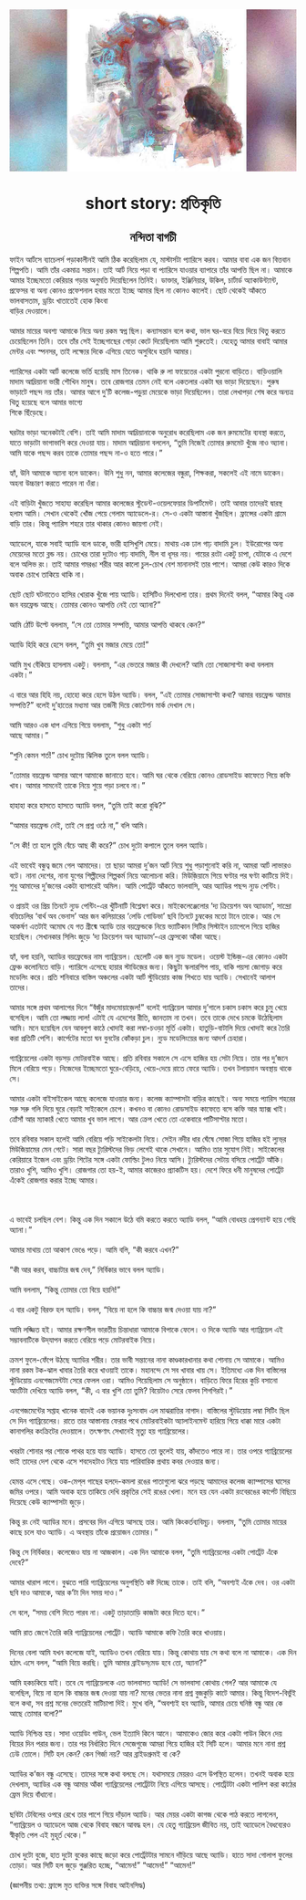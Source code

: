 <div align=center> <img src="../../metadata/images/rabibasariya/short-story:-প্রতিকৃতি.jpg" align="center" ></div>
<h1 align=center>short story: প্রতিকৃতি</h1>
<h2 align=center>নন্দিতা বাগচী</h2>
ফাইন আর্টসে ব্যাচেলর্স পড়াকালীনই আমি ঠিক করেছিলাম যে, মাস্টার্সটা প্যারিসে করব। আমার বাবা এক জন বিত্তবান শিল্পপতি। আমি তাঁর একমাত্র সন্তান। তাই আর্ট নিয়ে পড়া বা প্যারিসে যাওয়ার ব্যাপারে তাঁর আপত্তি ছিল না। আমাকে আমার ইচ্ছেমতো কেরিয়ার গড়ার অনুমতি দিয়েছিলেন তিনিই। ডাক্তার, ইঞ্জিনিয়ার, উকিল, চার্টার্ড অ্যাকাউন্ট্যান্ট, প্রফেসর বা অন্য কোনও প্রফেশনাল হবার মতো ইচ্ছে আমার ছিল না কোনও কালেই। ছোট থেকেই আঁকতে ভালবাসতাম, ড্রয়িং খাতাতেই হোক কিংবা<br>
বাড়ির দেওয়ালে।<br> <br>আমার মায়ের অবশ্য আমাকে নিয়ে অন্য রকম স্বপ্ন ছিল। কন্যাসন্তান বলে কথা, ভাল ঘর-বরে বিয়ে দিয়ে থিতু করতে চেয়েছিলেন তিনি। তবে তাঁর সেই ইচ্ছেগাছের গোড়া কেটে দিয়েছিলাম আমি শুরুতেই। যেহেতু আমার বাবাই আমার মেন্টর এবং স্পনসর, তাই লক্ষ্যের দিকে এগিয়ে যেতে অসুবিধে হয়নি আমার।<br> <br>প্যারিসের একটা আর্ট কলেজে ভর্তি হয়েছি মাস তিনেক। থাকি রু লা ফায়েতের একটা পুরনো বাড়িতে। বাড়িওয়ালি মাদাম আদ্রিয়ানা ভারী শৌখিন মানুষ। তবে রোজগার তেমন নেই বলে একতলার একটা ঘর ভাড়া দিয়েছেন। পুরুষ ভাড়াটে পছন্দ নয় তাঁর। আমার আগে দু’টি কলেজ-পড়ুয়া মেয়েকে ভাড়া দিয়েছিলেন। তারা লেখাপড়া শেষ করে অন্যত্র থিতু হয়েছে বলে আমার ভাগ্যে<br>
শিকে ছিঁড়েছে।<br> <br>ঘরটার ভাড়া অনেকটাই বেশি। তাই আমি মাদাম আদ্রিয়ানাকে অনুরোধ করেছিলাম এক জন রুমমেটের ব্যবস্থা করতে, যাতে ভাড়াটা ভাগাভাগি করে দেওয়া যায়। মাদাম আদ্রিয়ানা বললেন, “তুমি নিজেই তোমার রুমমেট খুঁজে নাও অ্যানা। আমি যাকে পছন্দ করব তাকে তোমার পছন্দ না-ও হতে পারে।”<br> <br>হ্যাঁ, উনি আমাকে অ্যানা বলে ডাকেন। উনি শুধু নন, আমার কলেজের বন্ধুরা, শিক্ষকরা, সকলেই এই নামে ডাকেন। অহনা উচ্চারণ করতে পারেন না ওঁরা।<br> <br>এই বাড়িটা খুঁজতে সাহায্য করেছিল আমার কলেজের স্টুডেন্ট-ওয়েলফেয়ার ডিপার্টমেন্ট। তাই আবার তাদেরই দ্বারস্থ হলাম আমি। সেখান থেকেই খোঁজ পেয়ে গেলাম অ্যাডেলে-র। সে-ও একটা আস্তানা খুঁজছিল। ফ্রান্সের একটা গ্রামে বাড়ি তার। কিন্তু প্যারিস শহরে তার থাকার কোনও জায়গা নেই।<br> <br>অ্যাডেলে, যাকে সবাই অ্যাডি বলে ডাকে, ভারী হাসিখুশি মেয়ে। মাথায় এক ঢাল গাঢ় বাদামি চুল। ইউরোপের অন্য মেয়েদের মতো ব্লন্ড নয়। চোখের তারা দুটোও গাঢ় বাদামি, নীল বা ধূসর নয়। গায়ের রংটা একটু চাপা, যেটাকে এ দেশে বলে অলিভ রং। তাই আমার গমরঙা শরীর আর কালো চুল-চোখ বেশ মানানসই তার পাশে। আমরা কেউ কারও দিকে অবাক চোখে তাকিয়ে থাকি না।<br> <br>ছোট ছোট ঘটনাতেও হাসির খোরাক খুঁজে পায় অ্যাডি। হাসিটিও দিলখোলা তার। প্রথম দিনেই বলল, “আমার কিন্তু এক জন বয়ফ্রেন্ড আছে। তোমার কোনও আপত্তি নেই তো অ্যানা?”<br> <br>আমি ঠোঁট উল্টে বললাম, “সে তো তোমার সম্পত্তি, আমার আপত্তি থাকবে কেন?”<br> <br>অ্যাডি হিহি করে হেসে বলল, “তুমি খুব মজার মেয়ে তো!”<br> <br>আমি মুখ বেঁকিয়ে হাসলাম একটু। বললাম, “এর ভেতরে মজার কী দেখলে? আমি তো সোজাসাপ্টা কথা বললাম একটা।”<br> <br>এ বারে আর হিহি নয়, হোহো করে হেসে উঠল অ্যাডি। বলল, “এই তোমার সোজাসাপ্টা কথা? আমার বয়ফ্রেন্ড আমার সম্পত্তি?” বলেই দু’হাতের মধ্যমা আর তর্জনী দিয়ে কোটেশন মার্ক দেখাল সে।<br> <br>আমি আরও এক ধাপ এগিয়ে গিয়ে বললাম, “শুধু একটা শর্ত<br>
আছে আমার।”<br> <br>“শুনি কেমন শর্ত!” চোখ দুটোয় ঝিলিক তুলে বলল অ্যাডি।<br> <br>“তোমার বয়ফ্রেন্ড আসার আগে আমাকে জানাতে হবে। আমি ঘর থেকে বেরিয়ে কোনও রোডসাইড কাফেতে গিয়ে কফি খাব। আমার সামনেই তাকে নিয়ে শুয়ে পড়া চলবে না।”<br> <br>হাহাহা করে হাসতে হাসতে অ্যাডি বলল, “তুমি তাই করো বুঝি?”<br> <br>“আমার বয়ফ্রেন্ড নেই, তাই সে প্রশ্ন ওঠে না,” বলি আমি।<br> <br>“সে কী! তা হলে তুমি বেঁচে আছ কী করে?” চোখ দুটো কপালে তুলে বলল অ্যাডি।<br> <br>এই ভাবেই বন্ধুত্ব জমে গেল আমাদের। তা ছাড়া আমরা দু’জন আর্ট নিয়ে শুধু পড়াশুনোই করি না, আমরা আর্ট লাভারও বটে। নানা দেশের, নানা যুগের শিল্পীদের শিল্পকর্ম নিয়ে আলোচনা করি। মিউজ়িয়ামে গিয়ে ঘণ্টার পর ঘণ্টা কাটিয়ে দিই। শুধু আমাদের দু’জনের একটা ব্যাপারেই অমিল। আমি পোর্ট্রেট আঁকতে ভালবাসি, আর অ্যাডির পছন্দ ন্যুড পেন্টিং।<br> <br>ও প্রায়ই ওর প্রিয় তিনটে ন্যুড পেন্টিং-এর খুঁটিনাটি বিশ্লেষণ করে। মাইকেলেঞ্জেলোর ‘দ্য ক্রিয়েশন অব অ্যাডাম’, সান্দ্রো বত্তিচেলির ‘বার্থ অব ভেনাস’ আর জন কলিয়ারের ‘লেডি গোডিভা’ ছবি তিনটে চুম্বকের মতো টানে তাকে। আর সে আকর্ষণ এতটাই অমোঘ যে গত গ্রীষ্মে অ্যাডি তার বয়ফ্রেন্ডকে নিয়ে ভ্যাটিকান সিটির সিস্টাইন চ্যাপেলে গিয়ে হাজির হয়েছিল। সেখানকার সিলিং জুড়ে ‘দ্য ক্রিয়েশন অব অ্যাডাম’-এর ফ্রেসকো আঁকা আছে।<br> <br>হ্যাঁ, বলা হয়নি, অ্যাডির বয়ফ্রেন্ডের নাম গ্যাব্রিয়েল। ছেলেটি এক জন ন্যুড মডেল। ওয়েস্ট ইন্ডিজ়-এর কোনও একটা ফ্রেঞ্চ কলোনিতে বাড়ি। প্যারিসে এসেছে হায়ার স্টাডিজ়ের জন্য। কিছুটা স্কলারশিপ পায়, বাকি পয়সা জোগাড় করে মডেলিং করে। প্রতি শনিবারে বাস্তিল অঞ্চলের একটা আর্ট স্টুডিয়োয় কাজ শিখতে যায় অ্যাডি। সেখানেই আলাপ তাদের।<br> <br>আমার সঙ্গে প্রথম আলাপের দিনে “বঁজুঁর মাদমোয়াজ়েল!” বলেই গ্যাব্রিয়েল আমার দু’গালে চকাস চকাস করে চুমু খেয়ে বসেছিল। আমি তো লজ্জায় লাল! এটাই যে এদেশের রীতি, জানতাম না তখন। তবে তাকে দেখে চমকে উঠেছিলাম আমি। মনে হয়েছিল যেন আবলুশ কাঠে খোদাই করা লম্বা-চওড়া মূর্তি একটা। হাতুড়ি-বাটালি দিয়ে খোদাই করে তৈরি করা প্রতিটি পেশি। কার্পেটের মতো ঘন বুনটের কোঁকড়া চুল। ন্যুড মডেলিংয়ের জন্য আদর্শ চেহারা।<br> <br>গ্যাব্রিয়েলের একটা বড়সড় মোটরবাইক আছে। প্রতি রবিবার সকালে সে এসে হাজির হয় সেটা নিয়ে। তার পর দু’জনে মিলে বেরিয়ে পড়ে। নিজেদের ইচ্ছেমতো ঘুরে-বেড়িয়ে, খেয়ে-দেয়ে রাতে ফেরে অ্যাডি। তখন টলায়মান অবস্থায় থাকে সে।<br> <br>আমার একটা বাইসাইকেল আছে কলেজে যাওয়ার জন্য। কলেজ ক্যাম্পাসটা বাড়ির কাছেই। অন্য সময়ে প্যারিস শহরের সরু সরু গলি দিয়ে ঘুরে বেড়াই সাইকেলে চেপে। কখনও বা কোনও রোডসাইড কাফেতে বসে কফি আর স্ন্যাক্স খাই। ত্রোঁসাঁ আর ম্যাকারঁ খেতে আমার খুব ভাল লাগে। আর ক্রেপ খেতে তো একেবারে পাটিসাপ্টার মতো।<br> <br>তবে রবিবার সকাল হলেই আমি বেরিয়ে পড়ি সাইকেলটা নিয়ে। সেইন নদীর ধার ঘেঁষে সোজা গিয়ে হাজির হই ল্যুভ্‌র মিউজিয়ামের মেন গেটে। সারা বছর ট্যুরিস্টদের ভিড় লেগেই থাকে সেখানে। আমিও তার সুযোগ নিই। সাইকেলের কেরিয়ারে ইজেল এবং ড্রয়িং শিটের সঙ্গে একটা ফোল্ডিং টুলও নিয়ে আসি। ট্যুরিস্টদের সেটায় বসিয়ে পোর্ট্রেট আঁকি। তারাও খুশি, আমিও খুশি। রোজগার তো হয়-ই, আমার কাজেরও প্র্যাকটিস হয়। দেশে ফিরে ধনী মানুষদের পোর্ট্রেট এঁকেই রোজগার করার ইচ্ছে আমার।<br> <br><br> <br>এ ভাবেই চলছিল বেশ। কিন্তু এক দিন সকালে উঠে বমি করতে করতে অ্যাডি বলল, “আমি বোধহয় প্রেগন্যান্ট হয়ে গেছি অ্যানা।”<br> <br>আমার মাথায় তো আকাশ ভেঙে পড়ে। আমি বলি, “কী করবে এখন?”<br> <br>“কী আর করব, বাচ্চাটার জন্ম দেব,” নির্বিকার ভাবে বলল অ্যাডি।<br> <br>আমি বললাম, “কিন্তু তোমার তো বিয়ে হয়নি!”<br> <br>এ বার একটু বিরক্ত হল অ্যাডি। বলল, “বিয়ে না হলে কি বাচ্চার জন্ম দেওয়া যায় না?”<br> <br>আমি লজ্জিত হই। আমার রক্ষণশীল ভারতীয় চিন্তাধারা আমাকে বিপাকে ফেলে। ও দিকে অ্যাডি আর গ্যাব্রিয়েল এই সম্ভাবনাটিকে উদ্‌যাপন করতে বেরিয়ে পড়ে মোটরবাইক নিয়ে।<br> <br>ক্রমশ ফুলে-ফেঁপে উঠছে অ্যাডির শরীর। তার ভাবী সন্তানের নানা কাণ্ডকারখানার কথা শোনায় সে আমাকে। আমিও নানা রকম টক-ঝাল খাবার তৈরি করে খাওয়াই তাকে। মহানন্দে সে সব খাবার খায় সে। ইতিমধ্যে এক দিন বাস্তিলের স্টুডিয়োয় এনগেজমেন্টটা সেরে ফেলল ওরা। আমিও গিয়েছিলাম সে অনুষ্ঠানে। বাড়িতে ফিরে হিরের কুচি বসানো আংটিটা দেখিয়ে অ্যাডি বলল, “কী, এ বার খুশি তো তুমি? বিয়েটাও সেরে ফেলব শিগগিরই।”<br> <br>এনগেজমেন্টের সপ্তাহ খানেক বাদেই এক ভয়ানক দুঃসংবাদ এল মাঝরাত্তির নাগাদ। বাস্তিলের স্টুডিয়োয় লম্বা সিটিং ছিল সে দিন গ্যাব্রিয়েলের। রাতে তার আস্তানায় ফেরার পথে মোটরবাইকটা অ্যালাইনমেন্ট হারিয়ে গিয়ে ধাক্কা মারে একটা কানাগলির কংক্রিটের দেওয়ালে। তৎক্ষণাৎ সেখানেই মৃত্যু হয় গ্যাব্রিয়েলের।<br> <br>খবরটা শোনার পর শোকে পাথর হয়ে যায় অ্যাডি। হাসতে তো ভুলেই যায়, কাঁদতেও পারে না। তার ওপরে গ্যাব্রিয়েলের ভাই তাদের দেশ থেকে এসে শবদেহটাও নিয়ে যায় পারিবারিক প্রথায় কবর দেওয়ার জন্য।<br> <br>হেমন্ত এসে গেছে। ওক-মেপ্‌ল গাছের হলদে-কমলা রঙের পাতাগুলো ঝরে পড়ছে আমাদের কলেজ ক্যাম্পাসের ঘাসের জমির ওপরে। আমি অবাক হয়ে তাকিয়ে দেখি প্রকৃতির সেই রঙের খেলা। মনে হয় যেন একটা রংবেরঙের কার্পেট বিছিয়ে দিয়েছে কেউ ক্যাম্পাসটা জুড়ে।<br> <br>কিন্তু রং নেই অ্যাডির মনে। প্রসবের দিন এগিয়ে আসছে তার। আমি কিংকর্তব্যবিমূঢ়। বললাম, “তুমি তোমার মায়ের কাছে চলে যাও অ্যাডি। এ অবস্থায় তাঁকে প্রয়োজন তোমার।”<br> <br>কিন্তু সে নির্বিকার। কলেজেও যায় না আজকাল। এক দিন আমাকে বলল, “তুমি গ্যাব্রিয়েলের একটা পোর্ট্রেট এঁকে দেবে?”<br> <br>আমার খারাপ লাগে। বুঝতে পারি গ্যাব্রিয়েলের অনুপস্থিতি কষ্ট দিচ্ছে তাকে। তাই বলি, “অবশ্যই এঁকে দেব। ওর একটা ছবি দাও আমাকে, আর ক’টা দিন সময় দাও।”<br> <br>সে বলে, “সময় বেশি দিতে পারব না। একটু তাড়াতাড়ি কাজটা করে দিতে হবে।”<br> <br>আমি রাত জেগে তৈরি করি গ্যাব্রিয়েলের পোর্ট্রেট। অ্যাডি আমাকে কফি তৈরি করে খাওয়ায়।<br> <br>দিনের বেলা আমি যখন কলেজে যাই, অ্যাডিও তখন বেরিয়ে যায়। কিন্তু কোথায় যায় সে কথা বলে না আমাকে। এক দিন হঠাৎ এসে বলল, “আমি বিয়ে করছি। তুমি আমার ব্রাইডস্‌মেড হবে তো, অ্যানা?”<br> <br>আমি হকচকিয়ে যাই। তবে যে গ্যাব্রিয়েলকে এত ভালবাসত অ্যাডি! সে ভালবাসা কোথায় গেল? আর আমাকে যে বলেছিল, বিয়ে না হলে কি বাচ্চার জন্ম দেওয়া যায় না? মনের ভেতর নানা প্রশ্ন বুজকুড়ি কাটে আমার। কিন্তু বিদেশ-বিভুঁই বলে কথা, সব প্রশ্ন মনের ভেতরেই মাটিচাপা দিই। মুখে বলি, “অবশ্যই হব অ্যাডি, আমার চেয়ে ঘনিষ্ঠ বন্ধু আর কে আছে তোমার বলো?”<br> <br>অ্যাডি নিশ্চিন্ত হয়। সাদা ওয়েডিং গাউন, ভেল ইত্যাদি কিনে আনে। আমাকেও জোর করে একটা গাউন কিনে দেয় বিয়ের দিন পরার জন্য। তার পর নির্ধারিত দিনে সেজেগুজে আমরা গিয়ে হাজির হই সিটি হলে। আমার মনে নানা প্রশ্ন ঢেউ তোলে। সিটি হল কেন? কেন গির্জা নয়? আর ব্রাইডগ্রুমই বা কে?<br> <br>অ্যাডির ক’জন বন্ধু এসেছে। তাদের সঙ্গে কথা বলছে সে। যথাসময়ে মেয়রও এসে উপস্থিত হলেন। তখনই অবাক হয়ে দেখলাম, অ্যাডির এক বন্ধু আমার আঁকা গ্যাব্রিয়েলের পোর্ট্রেটটা নিয়ে এগিয়ে আসছে। পোর্ট্রেটটা একটা পালিশ করা কাঠের ফ্রেম দিয়ে বাঁধানো।<br> <br>ছবিটা টেবিলের ওপরে রেখে তার পাশে গিয়ে দাঁড়াল অ্যাডি। আর মেয়র একটা কাগজ থেকে পাঠ করতে লাগলেন, “গ্যাব্রিয়েল ও অ্যাডেলে আজ থেকে বিবাহ বন্ধনে আবদ্ধ হল। যে হেতু গ্যাব্রিয়েল জীবিত নয়, তাই অ্যাডেলে বৈধব্যেরও স্বীকৃতি পেল এই মুহূর্ত থেকে।”<br> <br>চোখ দুটো বুজে, হাত দুটো বুকের কাছে জড়ো করে পোর্ট্রেটটার সামনে দাঁড়িয়ে আছে অ্যাডি। হাতে সাদা গোলাপ ফুলের তোড়া। আর সিটি হল জুড়ে গুঞ্জরিত হচ্ছে, “আমেন!” “আমেন!” “আমেন!”<br> <br>(জ্ঞাপনীয় তথ্য: ফ্রান্সে মৃত ব্যক্তির সঙ্গে বিবাহ আইনসিদ্ধ)<br> <br>
